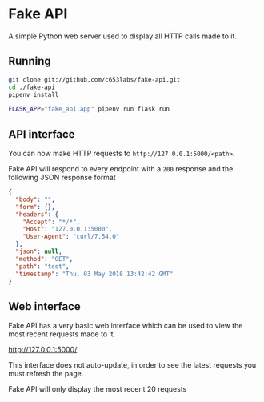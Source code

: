 # Fake API
A simple Python web server used to display all HTTP calls made to it.

## Running
```bash
git clone git://github.com/c653labs/fake-api.git
cd ./fake-api
pipenv install

FLASK_APP="fake_api.app" pipenv run flask run
```

## API interface
You can now make HTTP requests to `http://127.0.0.1:5000/<path>`.

Fake API will respond to every endpoint with a `200` response and the following JSON response format

```json
{
  "body": "",
  "form": {},
  "headers": {
    "Accept": "*/*",
    "Host": "127.0.0.1:5000",
    "User-Agent": "curl/7.54.0"
  },
  "json": null,
  "method": "GET",
  "path": "test",
  "timestamp": "Thu, 03 May 2018 13:42:42 GMT"
}
```

## Web interface
Fake API has a very basic web interface which can be used to view the most recent requests made to it.

http://127.0.0.1:5000/

This interface does not auto-update, in order to see the latest requests you must refresh the page.

Fake API will only display the most recent 20 requests
